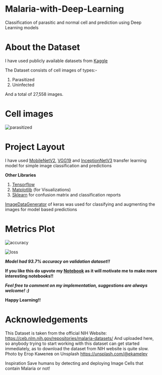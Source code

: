 # Malaria-with-Deep-Learning
Classification of parasitic and normal cell and prediction using Deep Learning models

# About the Dataset
I have used publicly available datasets from [Kaggle](https://www.kaggle.com/iarunava/cell-images-for-detecting-malaria)

The Dataset consists of cell images of types:-
1. Parasitized
2. Uninfected

And a total of 27,558 images.
# Cell images

![parasitized](https://www.kaggleusercontent.com/kf/39382694/eyJhbGciOiJkaXIiLCJlbmMiOiJBMTI4Q0JDLUhTMjU2In0..57hlAfg-hui2MOm9kHhCBg.Npk6XJvwl99CQkHq7fvY91UJX4fmjp1kzo2nw0BYEc4SkKF6qU9lrbP7FzGWsahRJ3ptXx3u3-b0aUqLz58JSIy0oqJfaaFO0vPCSQ4zDaz039YSK1C0MUoM3txGiUg1IWlryUR80uA3pRUxiLgHxyoiiCgWqQQichAKgMglULvImox53GgRqzwIyazMiauBX4ArwJY3-jNWVfTzGokx57Dd54qKI_WCRbUA_BY3uvf1S3ZsjaQ62hNE3BXJputDWjUXB9SGVZmVwF_5TBUyS7ij8xbpEGKlrYG-flrihiT9JPOo7Beq0rkX7AAFdNUH8viAB1gLT37gsabZPWTLdmUEgrnHXjxI9_1StFu-TlVLvpjUSB78nD15qHkrW52GGyR0sXOpxa-RQebBwOKqmnmPVuSi6X9BkCJaDPk9YCD4EQybnLMAM-vjkFzNTqHKDXyvmWcdbC71f6wLMF5_YjGJzBkfPVy4acv1iOJlUbly-qjr9Mj6x7a3R6MkU5ERImw3duK3M2dqRvunUsxft7KlN8lwBW883z9RX_9tMEXoWx8W0Tkti7yLYfSsOQ6K_7AHmE9mDNKws5hc0iAsY83keJ2dIRXxU3_KEugovydOYCyoiUXimvoL5PD0tvi_fmA2f6dBNpUU-wPb9FhyGd8sw6pp_ayP0pzk5IpDLPU2SQPBye8k34cC5hS_tYv_.OtOCnSaHo_WxwfR-miT3aQ/__results___files/__results___14_1.png)

# Project Layout
I have used [MobileNetV2](https://keras.io/api/applications/mobilenet/), [VGG19](https://keras.io/api/applications/vgg/) and [InceptionNetV3](https://keras.io/api/applications/inceptionv3/) transfer learning model for simple image classification and predictions

**Other Libraries**
1. [Tensorflow](https://tensorflow.org/)
2. [Matplotlib](https://matplotlib.org/) (for Visualizations)
3. [Sklearn](https://scikit-learn.org/stable/) for confusion matrix and classification reports

[ImageDataGenerator](https://keras.io/api/preprocessing/image/) of keras was used for classifying and augmenting the images for model based predictions

# Metrics Plot

![accuracy](https://www.kaggleusercontent.com/kf/38874612/eyJhbGciOiJkaXIiLCJlbmMiOiJBMTI4Q0JDLUhTMjU2In0..Uc-3f3emAAD4R1zPyopoOA.KVYlR7K-L5R1PQbD98aei7rFzlaoUOVOcalJgifLVHzL76iktj_YTFyuCls0lhoHt_q5JzWYyTHwgINMXlifG83_vvAFbrS9Q0ZWe1UbXXOEDzjPdVDmBtyxTyQLY7EtDva2P1muxKnadXIxUCbqhGuR7p2mvuD9J0ouPcShUEu79jwlC6hoZLIE-cAG9_MyReI6gsIffIxgW6OgwISRRL4mfvSdwdsqXjxTiEqjvOuzLlReAWMTrXfnzAZrC9VNtp3r29ZGcAoKF51iQHFaDTi5ejQ3KLFGk9Wd-hEdbN4GPv52JbtjQ53oxbkCpAVN1hwCVnAQI3NUaqDGDpct9uJcbyZEv-eyWEu0K-G2tV3_3oMzo6npycUxbzckytBoqFHMrlKn40mMKp6vw-Dag5kna17VkE9kalWQ8UP5WOxp1fga531lq_HXFFrmRgmRGO-Ts5pImAyFXUfbX_McVTdAfH_77jc-u6ay_IJvT0RVf8HfmEz0NBrN1AS1_m7jn-c6whW_Mnmr95e3yKDiAnaylzzDVIXYuOxrpN4YTdS0j8YwxdqRwJwm6-OEWaGktm1KASQKvQOXQXQ0lcXirhStC4j71Igw7vNtDTqL5dXQb42KEktzuW1J0DhWWDsKecCNVIBYouGEaQLpBv6j5upUZq51i08X7AcDZhJHjGM954nt1AXyx3WYZFpXGjfL.-yYO21VqqLIB5DNt9cfafQ/__results___files/__results___61_0.png)

![loss](https://www.kaggleusercontent.com/kf/38019995/eyJhbGciOiJkaXIiLCJlbmMiOiJBMTI4Q0JDLUhTMjU2In0..ci9NK3FUepZwRjYXra-tPQ.9vgHR-WpY2BbjkbACV3npShfZsbr4gB6yW76O1iMisZRMkxJ_B1ZeVzlVOT5ebnITCiU2hq2fVNKJPEGMkD5u0qhVlohHHwnP-4Z_yxcpoONAPhq7mAcQcSb2VOO4Fci2LBJPWWvAX61CF0K5-cZfD7ATcNX0qCZAOlQyUtt7AyGwqR5VmnDjTE5GuXruHTFIy3t-tsqnaLCYR2rMYEdKf3Pvm54g5laOjSuiytVsZDRiIxBPu1x_Y_1_22DIkB90MJvBQsLbCRh17xHrIaKlZQIA6QNGAf8w-ERdeAF0wBKCRVA8OzDntSElVGYRirVAOUAl2uxoq6aYg0pqoTGWXt3AilwsL_-agkpIItk-HDlReFe-XEzUIr8Hnb2jhnONV8jNzFvzMQIyFaAUdYIr6Myf3AyAETbbQDtP9xOEzcADObC_GIywjouEKaam9EV_xBpYnYPWkXA-77r5jA4D72RFYf_uXsk_bXY9ngxQSLO-Cjf4s3_jYzkM4Mcm1jt6SJsY33kVaNqY2Cc-_T_xzyPr9nXOZ4WMQKKHW0ufxWwu-wstd2DECpFA3UUqRxIVy9QOqzXUaQ3iX5XmyahAlyTjOCx19mvgJ_wlHiT5_njwdGhClocCBm8xC4xF08ev0p0_ESFIAkUpo9x8tseVjZ1t_ZOmh6wo5Gsoi9_E1V1IHP9134-Uw2dr6gzEBu7.c3F46bAKP-_yj9H2xuDmYQ/__results___files/__results___16_1.png)

***Model had 93.7% accuracy on validation dataset!!***

**If you like this do upvote my [Notebook](https://www.kaggle.com/digvijayyadav/malaria-and-simple-deep-learning) as it will motivate me to make more interesting notebooks!!**

***Feel free to comment on my implementation, suggestions are always welcome! :)***

**Happy Learning!!**
# Acknowledgements
This Dataset is taken from the official NIH Website: https://ceb.nlm.nih.gov/repositories/malaria-datasets/
And uploaded here, so anybody trying to start working with this dataset can get started immediately, as to download the
dataset from NIH website is quite slow.
Photo by Егор Камелев on Unsplash
https://unsplash.com/@ekamelev

Inspiration
Save humans by detecting and deploying Image Cells that contain Malaria or not!
